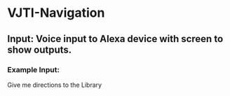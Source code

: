 # VJTI-Navigation

## Input: Voice input to Alexa device with screen to show outputs.

### Example Input: 
Give me directions to the Library
